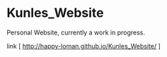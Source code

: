 # Kunles_Website
Personal Website, currently a work in progress.

link [ http://happy-loman.github.io/Kunles_Website/ ]

